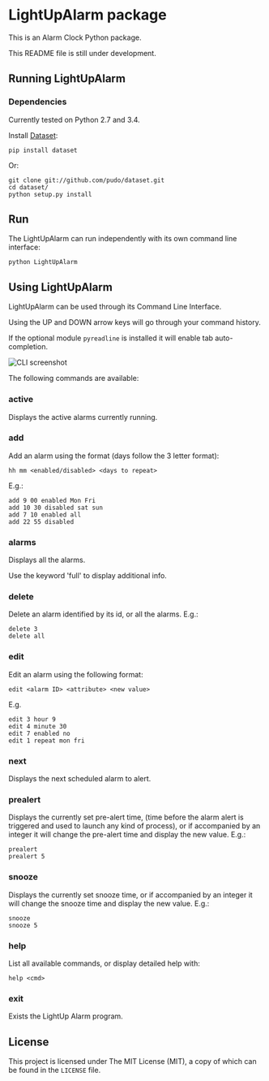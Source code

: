 # LightUpAlarm package

This is an Alarm Clock Python package.

This README file is still under development.

## Running LightUpAlarm

### Dependencies
Currently tested on Python 2.7 and 3.4.

Install [Dataset](http://dataset.readthedocs.org/en/latest/index.html): 
```
pip install dataset
```
Or:
```
git clone git://github.com/pudo/dataset.git
cd dataset/
python setup.py install
```

## Run
The LightUpAlarm can run independently with its own command line interface:
```
python LightUpAlarm
```


## Using LightUpAlarm
LightUpAlarm can be used through its Command Line Interface.

Using the UP and DOWN arrow keys will go through your command history.

If the optional module `pyreadline` is installed it will enable tab auto-completion.

![CLI screenshot](http://carlosperate.github.com/LightUpPi-Alarm/screenshots/screenshot_cli_1.png)

The following commands are available:

### active
Displays the active alarms currently running.

### add
Add an alarm using the format (days follow the 3 letter format):

```hh mm <enabled/disabled> <days to repeat>```

E.g.:
```
add 9 00 enabled Mon Fri
add 10 30 disabled sat sun
add 7 10 enabled all
add 22 55 disabled
```

### alarms
Displays all the alarms.

Use the keyword 'full' to display additional info.

### delete
Delete an alarm identified by its id, or all the alarms. E.g.:
```
delete 3
delete all
```

### edit
Edit an alarm using the following format:

```edit <alarm ID> <attribute> <new value>```

E.g.
```
edit 3 hour 9
edit 4 minute 30
edit 7 enabled no
edit 1 repeat mon fri
```

### next
Displays the next scheduled alarm to alert.

### prealert
Displays the currently set pre-alert time, (time before the alarm alert
is triggered and used to launch any kind of process), or if accompanied
by an integer it will change the pre-alert time and display the new
value. E.g.:
```
prealert
prealert 5
```

### snooze
Displays the currently set snooze time, or if accompanied by an integer it will change the snooze time and display the new value. E.g.:

```
snooze
snooze 5
```

### help
List all available commands, or display detailed help with:

```help <cmd>```

### exit
Exists the LightUp Alarm program.


## License
This project is licensed under The MIT License (MIT), a copy of which can be 
found in the `LICENSE` file.
